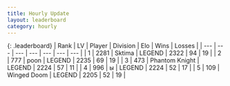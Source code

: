 ```yaml
---
title: Hourly Update
layout: leaderboard
category: hourly
---
```


{: .leaderboard}
| Rank | LV | Player | Division | Elo | Wins | Losses |
| --- | --- | --- | --- | --- | --- | --- |
| <span data-change="0">1</span> | 2281 | <span title="ID: 353063">Sktima</span> | LEGEND | <span data-change="0">2322</span> | <span data-change="0">94</span> | <span data-change="0">19</span> |
| <span data-change="0">2</span> | 777 | <span title="ID: 540690">poon</span> | LEGEND | <span data-change="5">2235</span> | <span data-change="1">69</span> | <span data-change="0">19</span> |
| <span data-change="0">3</span> | 473 | <span title="ID: 742939">Phantom Knight</span> | LEGEND | <span data-change="0">2224</span> | <span data-change="0">57</span> | <span data-change="0">11</span> |
| <span data-change="0">4</span> | 996 | <span title="ID: 402846">ы</span> | LEGEND | <span data-change="0">2224</span> | <span data-change="0">52</span> | <span data-change="0">17</span> |
| <span data-change="0">5</span> | 109 | <span title="ID: 744396">Winged Doom</span> | LEGEND | <span data-change="0">2205</span> | <span data-change="0">52</span> | <span data-change="0">19</span> |